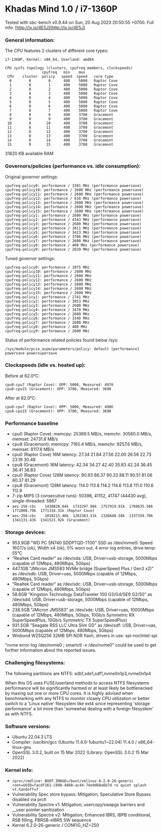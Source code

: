 # Khadas Mind 1.0 / i7-1360P

Tested with sbc-bench v0.9.44 on Sun, 20 Aug 2023 20:50:55 +0700. Full info: [http://ix.io/4E5J](http://ix.io/4E5J)

### General information:

The CPU features 2 clusters of different core types:

    i7-1360P, Kernel: x86_64, Userland: amd64
    
    CPU sysfs topology (clusters, cpufreq members, clockspeeds)
                     cpufreq   min    max
     CPU    cluster  policy   speed  speed   core type
      0        0        0      400    5000   Raptor Cove
      1        0        1      400    5000   Raptor Cove
      2        0        2      400    5000   Raptor Cove
      3        0        3      400    5000   Raptor Cove
      4        0        4      400    5000   Raptor Cove
      5        0        5      400    5000   Raptor Cove
      6        0        6      400    5000   Raptor Cove
      7        0        7      400    5000   Raptor Cove
      8        0        8      400    3700   Gracemont
      9        0        9      400    3700   Gracemont
     10        0       10      400    3700   Gracemont
     11        0       11      400    3700   Gracemont
     12        0       12      400    3700   Gracemont
     13        0       13      400    3700   Gracemont
     14        0       14      400    3700   Gracemont
     15        0       15      400    3700   Gracemont

31820 KB available RAM

### Governors/policies (performance vs. idle consumption):

Original governor settings:

    cpufreq-policy0: performance / 3301 MHz (performance powersave)
    cpufreq-policy10: performance / 2600 MHz (performance powersave)
    cpufreq-policy11: performance / 2600 MHz (performance powersave)
    cpufreq-policy12: performance / 638 MHz (performance powersave)
    cpufreq-policy13: performance / 2600 MHz (performance powersave)
    cpufreq-policy14: performance / 2600 MHz (performance powersave)
    cpufreq-policy15: performance / 2600 MHz (performance powersave)
    cpufreq-policy1: performance / 2600 MHz (performance powersave)
    cpufreq-policy2: performance / 4343 MHz (performance powersave)
    cpufreq-policy3: performance / 2600 MHz (performance powersave)
    cpufreq-policy4: performance / 3811 MHz (performance powersave)
    cpufreq-policy5: performance / 3423 MHz (performance powersave)
    cpufreq-policy6: performance / 3706 MHz (performance powersave)
    cpufreq-policy7: performance / 2600 MHz (performance powersave)
    cpufreq-policy8: performance / 400 MHz (performance powersave)
    cpufreq-policy9: performance / 2039 MHz (performance powersave)

Tuned governor settings:

    cpufreq-policy0: performance / 1075 MHz
    cpufreq-policy10: performance / 2600 MHz
    cpufreq-policy11: performance / 2600 MHz
    cpufreq-policy12: performance / 2600 MHz
    cpufreq-policy13: performance / 2600 MHz
    cpufreq-policy14: performance / 2600 MHz
    cpufreq-policy15: performance / 2600 MHz
    cpufreq-policy1: performance / 2741 MHz
    cpufreq-policy2: performance / 3853 MHz
    cpufreq-policy3: performance / 2600 MHz
    cpufreq-policy4: performance / 3478 MHz
    cpufreq-policy5: performance / 2600 MHz
    cpufreq-policy6: performance / 3348 MHz
    cpufreq-policy7: performance / 2600 MHz
    cpufreq-policy8: performance / 400 MHz
    cpufreq-policy9: performance / 2600 MHz

Status of performance related policies found below /sys:

    /sys/module/pcie_aspm/parameters/policy: default [performance] powersave powersupersave

### Clockspeeds (idle vs. heated up):

Before at 62.0°C:

    cpu0-cpu7 (Raptor Cove): OPP: 5000, Measured: 4970 
    cpu8-cpu15 (Gracemont): OPP: 3700, Measured: 3690 

After at 82.0°C:

    cpu0-cpu7 (Raptor Cove): OPP: 5000, Measured: 4986 
    cpu8-cpu15 (Gracemont): OPP: 3700, Measured: 3690 

### Performance baseline

  * cpu0 (Raptor Cove): memcpy: 25389.5 MB/s, memchr: 30560.0 MB/s, memset: 24731.8 MB/s
  * cpu8 (Gracemont): memcpy: 7165.4 MB/s, memchr: 9257.6 MB/s, memset: 8117.8 MB/s
  * cpu0 (Raptor Cove) 16M latency: 27.34 21.84 27.56 22.00 26.56 22.73 23.19 30.48 
  * cpu8 (Gracemont) 16M latency: 42.34 34.27 42.40 35.83 42.24 36.45 36.41 38.83 
  * cpu0 (Raptor Cove) 128M latency: 90.93 86.37 90.33 88.11 90.51 81.06 80.37 81.29 
  * cpu8 (Gracemont) 128M latency: 114.0 113.8 114.2 114.6 113.8 111.0 110.6 112.8 
  * 7-zip MIPS (3 consecutive runs): 50396, 41152, 41747 (44430 avg), single-threaded: 5867
  * `aes-256-cbc    1438828.64k  1733297.96k  1757919.91k  1769635.50k  1772008.79k  1771334.31k (Raptor Cove)`
  * `aes-256-cbc    1010215.46k  1283383.51k  1326648.58k  1337359.70k  1341131.43k  1341521.92k (Gracemont)`

### Storage devices:

  * 953.9GB "WD PC SN740 SDDPTQD-1T00" SSD as /dev/nvme0: Speed 16GT/s (ok), Width x4 (ok), 0% worn out, 4 error log entries, drive temp: 55°C
  * "Realtek Card reader" as /dev/sda: USB, Driver=usb-storage, 5000Mbps (capable of 12Mbps, 480Mbps, 5Gbps)
  * 447.1GB "JMicron JMS583 NVMe bridge (SuperSpeed Plus / Gen3 x2)" as /dev/sdb: USB, Driver=uas, 5000Mbps (capable of 12Mbps, 480Mbps, 5Gbps)
  * "Realtek Card reader" as /dev/sdc: USB, Driver=usb-storage, 5000Mbps (capable of 12Mbps, 480Mbps, 5Gbps)
  * 58.6GB "Kingston Technology DataTraveler 100 G3/G4/SE9 G2/50" as /dev/sdd: USB, Driver=usb-storage, 5000Mbps (capable of 12Mbps, 480Mbps, 5Gbps)
  * 238.5GB "JMicron JMS583" as /dev/sde: USB, Driver=uas, 10000Mbps (capable of 12Mbps, 480Mbps, 5Gbps, 10Gb/s Symmetric RX SuperSpeedPlus, 10Gb/s Symmetric TX SuperSpeedPlus)
  * 931.5GB "Seagate RSS LLC Ultra Slim GD" as /dev/sdf: USB, Driver=uas, 5000Mbps (capable of 12Mbps, 480Mbps, 5Gbps)
  * Winbond W25Q256 32MB SPI NOR flash, drivers in use: spi-nor/intel-spi

"nvme error-log /dev/nvme0 ; smartctl -x /dev/nvme0" could be used to get further information about the reported issues.

### Challenging filesystems:

The following partitions are NTFS: sdb1,sde1,sdf1,nvme0n1p3,nvme0n1p4

When this OS uses FUSE/userland methods to access NTFS filesystems performance
will be significantly harmed or at least likely be bottlenecked by maxing out
one or more CPU cores. It is highly advised when benchmarking with any NTFS to
monitor closely CPU utilization or better switch to a 'Linux native' filesystem
like ext4 since representing 'storage performance' a lot more than 'somewhat
dealing with a foreign filesystem' as with NTFS.

### Software versions:

  * Ubuntu 22.04.3 LTS
  * Compiler: /usr/bin/gcc (Ubuntu 11.4.0-1ubuntu1~22.04) 11.4.0 / x86_64-linux-gnu
  * OpenSSL 3.0.2, built on 15 Mar 2022 (Library: OpenSSL 3.0.2 15 Mar 2022)    

### Kernel info:

  * `/proc/cmdline: BOOT_IMAGE=/boot/vmlinuz-6.2.0-26-generic root=UUID=facdf161-c898-4860-ac44-74e9d68a6b7d ro quiet splash vt.handoff=7`
  * Vulnerability Spec store bypass: Mitigation; Speculative Store Bypass disabled via prctl
  * Vulnerability Spectre v1:        Mitigation; usercopy/swapgs barriers and __user pointer sanitization
  * Vulnerability Spectre v2:        Mitigation; Enhanced IBRS, IBPB conditional, RSB filling, PBRSB-eIBRS SW sequence
  * Kernel 6.2.0-26-generic / CONFIG_HZ=250